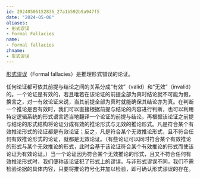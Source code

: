 ```yaml
---
id: 20240506152836_27a1b592b9a947f5
date: "2024-05-06"
aliases:
- 形式谬误
- Formal Fallacies
name:
- formal fallacies
zhname:
- 形式谬误
---
```


[形式谬误](https://zh.wikipedia.org/wiki/%E5%BD%A2%E5%BC%8F%E8%AC%AC%E8%AA%A4)（Formal fallacies）是推理形式错误的论证。

任何论证都可依其前提与结论之间的关系分成“有效”（valid）和“无效”（invalid）的。一个论证是有效的，若且唯若在该论证的前提全部为真时结论就不可能为假，换言之，对一有效论证来说，当其前提全部为真时就能确保其结论亦为真。在判断一个推论是否有效时，我们可以直接根据前提与结论的内容进行判断，也可以利用特定逻辑系统的形式语言适当地翻译一个论证的前提与结论，再根据该论证之前提与结论的形式结构将论证分成有效的推论形式与无效的推论形式。凡是符合某个有效推论形式的论证都是有效论证；反之，凡是符合某个无效推论形式，且不符合任何有效推论形式的论证，就都是无效论证。（有些论证可以同时符合某个有效推论的形式与某个无效推论的形式，此时会基于该论证符合某个有效推论的形式而使该论证为有效论证。）当一个论证因为符合某个无效推论的形式，且又不符合任何有效推论形式时，我们便称该论证犯了形式上的谬误。与非形式谬误不同，我们不需检验论据的具体内容，只要将推论符号化并加以检验，即可确认形式谬误的存在。
